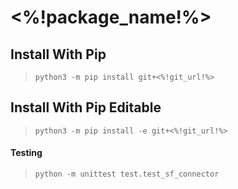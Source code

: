 # <%!package_name!%>

## Install With Pip
> `python3 -m pip install git+<%!git_url!%>`

## Install With Pip Editable
> `python3 -m pip install -e git+<%!git_url!%>`

#### Testing
> `python -m unittest test.test_sf_connector`
